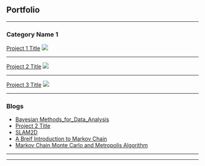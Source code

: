 ## Portfolio

---

### Category Name 1 

[Project 1 Title](/sample_page)
<img src="images/dummy_thumbnail.jpg?raw=true"/>

---
[Project 2 Title](/pdf/sample_presentation.pdf)
<img src="images/dummy_thumbnail.jpg?raw=true"/>

---
[Project 3 Title](http://example.com/)
<img src="images/dummy_thumbnail.jpg?raw=true"/>

---

### Blogs

- [Bayesian Methods_for_Data_Analysis](/posts/Bayesian_methods_for_data_ana)
- [Project 2 Title](http://example.com/)
- [SLAM2D](https://lkforward.github.io/SLAM2D)
- [A Breif Introduction to Markov Chain](/posts/MCMC/part1_Markov_chain_theory.html)
- [Markov Chain Monte Carlo and Metropolis Algorithm](/posts/MCMC/part2_MCMC_algo.html)

---




---
<!-- Remove above link if you don't want to attibute -->
